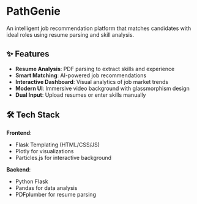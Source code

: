 # PathGenie
An intelligent job recommendation platform that matches candidates with ideal roles using resume parsing and skill analysis.

## ✨ Features

- **Resume Analysis**: PDF parsing to extract skills and experience
- **Smart Matching**: AI-powered job recommendations
- **Interactive Dashboard**: Visual analytics of job market trends
- **Modern UI**: Immersive video background with glassmorphism design
- **Dual Input**: Upload resumes or enter skills manually

## 🛠️ Tech Stack

**Frontend**:
- Flask Templating (HTML/CSS/JS)
- Plotly for visualizations
- Particles.js for interactive background

**Backend**:
- Python Flask
- Pandas for data analysis
- PDFplumber for resume parsing


